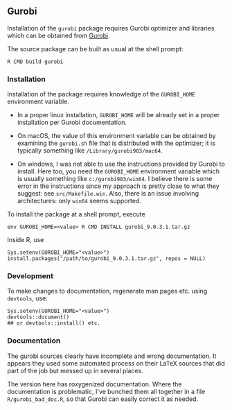 ## Gurobi

Installation of the `gurobi` package requires Gurobi optimizer and
libraries which can be obtained from [Gurobi](https://www.gurobi.com). 

The source package can be built as usual at the shell prompt:

```
R CMD build gurobi
```

### Installation

Installation of the package requires knowledge of the `GUROBI_HOME`
environment variable.

- In a proper linux installation, `GUROBI_HOME` will be already set in
  a proper installation per Gurobi documentation.

- On macOS, the value of this environment variable can be obtained by
  examining the `gurobi.sh` file that is distributed with the
  optimizer; it is typically something like
  `/Library/gurobi903/mac64`.

- On windows, I was not able to use the instructions provided by
  Gurobi to install. Here too, you need the `GUROBI_HOME` environment
  variable which is usually something like `c:/gurobi903/win64`.  I
  believe there is some error in the instructions since my approach is
  pretty close to what they suggest: see `src/Makefile.win`.  Also,
  there is an issue involving architectures: only `win64` seems
  supported. 

To install the package at a shell prompt, execute

```
env GUROBI_HOME=<value> R CMD INSTALL gurobi_9.0.3.1.tar.gz
```

Inside R, use

```
Sys.setenv(GUROBI_HOME="<value>")
install.packages("/path/to/gurobi_9.0.3.1.tar.gz", repos = NULL)
```

### Development

To make changes to documentation, regenerate man pages etc. using
`devtools`, use:

```
Sys.setenv(GUROBI_HOME="<value>")
devtools::document()
## or devtools::install() etc.
```

### Documentation

The gurobi sources clearly have incomplete and wrong documentation. It
appears they used some automated process on their LaTeX sources that
did part of the job but messed up in several places.

The version here has roxygenized documentation. Where the
documentation is problematic, I've bunched them all together in a file
`R/gurobi_bad_doc.R`, so that Gurobi can easily correct it as needed.

